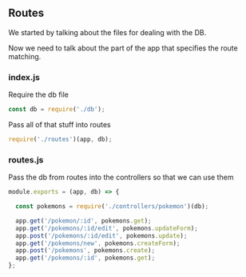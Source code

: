 ## Routes

We started by talking about the files for dealing with the DB.

Now we need to talk about the part of the app that specifies the route matching.

### index.js

Require the db file
```js
const db = require('./db');
```

Pass all of that stuff into routes
```js
require('./routes')(app, db);
```

### routes.js

Pass the db from routes into the controllers so that we can use them

```js
module.exports = (app, db) => {

  const pokemons = require('./controllers/pokemon')(db);

  app.get('/pokemon/:id', pokemons.get);
  app.get('/pokemons/:id/edit', pokemons.updateForm);
  app.post('/pokemons/:id/edit', pokemons.update);
  app.get('/pokemons/new', pokemons.createForm);
  app.post('/pokemons', pokemons.create);
  app.get('/pokemons/:id', pokemons.get);
};
```
